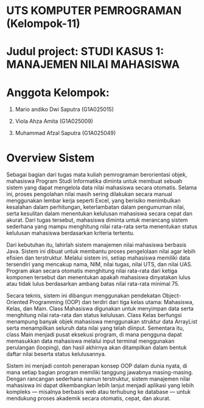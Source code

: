 # UTS KOMPUTER PEMROGRAMAN (Kelompok-11)
# Judul project: STUDI KASUS 1: MANAJEMEN NILAI MAHASISWA

# Anggota Kelompok:
1. Mario andiko Dwi Saputra (G1A025015)

2. Viola Ahza Amita (G1A025009)

3. Muhammad Afzal Saputra (G1A025049)

# Overview Sistem

Sebagai bagian dari tugas mata kuliah pemrograman berorientasi objek, mahasiswa Program Studi Informatika diminta untuk membuat sebuah sistem yang dapat mengelola data nilai mahasiswa secara otomatis. Selama ini, proses pengolahan nilai masih sering dilakukan secara manual menggunakan lembar kerja seperti Excel, yang berisiko menimbulkan kesalahan dalam perhitungan, keterlambatan dalam pengumuman nilai, serta kesulitan dalam menentukan kelulusan mahasiswa secara cepat dan akurat. Dari tugas tersebut, mahasiswa diminta untuk merancang sistem sederhana yang mampu menghitung nilai rata-rata serta menentukan status kelulusan mahasiswa berdasarkan kriteria tertentu.

Dari kebutuhan itu, lahirlah sistem manajemen nilai mahasiswa berbasis Java. Sistem ini dibuat untuk membantu proses pengelolaan nilai agar lebih efisien dan terstruktur. Melalui sistem ini, setiap mahasiswa memiliki data tersendiri yang mencakup nama, NIM, nilai tugas, nilai UTS, dan nilai UAS. Program akan secara otomatis menghitung nilai rata-rata dari ketiga komponen tersebut dan menentukan apakah mahasiswa dinyatakan lulus atau tidak lulus berdasarkan ambang batas nilai rata-rata minimal 75.

Secara teknis, sistem ini dibangun menggunakan pendekatan Object-Oriented Programming (OOP) dan terdiri dari tiga kelas utama: Mahasiswa, Kelas, dan Main. Class Mahasiswa digunakan untuk menyimpan data serta menghitung nilai rata-rata dan status kelulusan. Class Kelas berfungsi menampung banyak objek mahasiswa menggunakan struktur data ArrayList serta menampilkan seluruh data nilai yang telah diinput. Sementara itu, class Main menjadi pusat eksekusi program, di mana pengguna dapat memasukkan data mahasiswa melalui input terminal menggunakan perulangan (looping), dan hasil akhirnya akan ditampilkan dalam bentuk daftar nilai beserta status kelulusannya.

Sistem ini menjadi contoh penerapan konsep OOP dalam dunia nyata, di mana setiap bagian program memiliki tanggung jawabnya masing-masing. Dengan rancangan sederhana namun terstruktur, sistem manajemen nilai mahasiswa ini dapat dikembangkan lebih lanjut menjadi aplikasi yang lebih kompleks — misalnya berbasis web atau terhubung ke database — untuk mendukung proses akademik secara otomatis, cepat, dan akurat.
